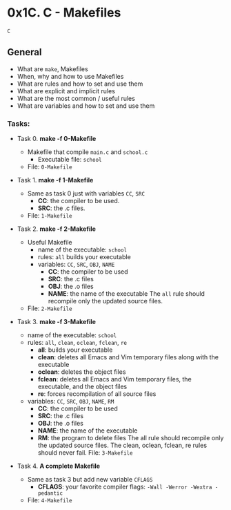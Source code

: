 # 0x1C. C - Makefiles
`C`

## General
* What are `make`, Makefiles
* When, why and how to use Makefiles
* What are rules and how to set and use them
* What are explicit and implicit rules
* What are the most common / useful rules
* What are variables and how to set and use them

### Tasks:
+ Task 0. **make -f 0-Makefile**
  * Makefile that compile `main.c` and `school.c`
    * Executable file: `school`
  * File: `0-Makefile`

+ Task 1. **make -f 1-Makefile**
  * Same as task 0 just with variables `CC`, `SRC`
    * **CC**: the compiler to be used.
    * **SRC**: the .c files.
  * File: `1-Makefile`

+ Task 2. **make -f 2-Makefile**
  * Useful Makefile
    * name of the executable: `school`
    * rules: `all` builds your executable
    * variables: `CC`, `SRC`, `OBJ`, `NAME`
      * **CC**: the compiler to be used
      * **SRC**: the .c files
      * **OBJ**: the .o files
      * **NAME**: the name of the executable
The `all` rule should recompile only the updated source files.
  * File: `2-Makefile`

+ Task 3. **make -f 3-Makefile**
  * name of the executable: `school`
  * rules: `all`, `clean`, `oclean`, `fclean`, `re`
    * **all**: builds your executable
    * **clean**: deletes all Emacs and Vim temporary files along with the executable
    * **oclean**: deletes the object files
    * **fclean**: deletes all Emacs and Vim temporary files, the executable, and the object files
    * **re**: forces recompilation of all source files
  * variables: `CC`, `SRC`, `OBJ`, `NAME`, `RM`
    * **CC**: the compiler to be used
    * **SRC**: the .c files
    * **OBJ**: the .o files
    * **NAME**: the name of the executable
    * **RM**: the program to delete files
The all rule should recompile only the updated source files.
The clean, oclean, fclean, re rules should never fail.
  File: `3-Makefile`

+ Task 4. **A complete Makefile**
  * Same as task 3 but add new variable `CFLAGS`
    * **CFLAGS**: your favorite compiler flags: `-Wall -Werror -Wextra -pedantic`
  * File: `4-Makefile`

